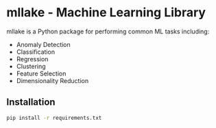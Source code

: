 # mllake - Machine Learning Library

mllake is a Python package for performing common ML tasks including:
- Anomaly Detection
- Classification
- Regression
- Clustering
- Feature Selection
- Dimensionality Reduction

## Installation
```bash
pip install -r requirements.txt
